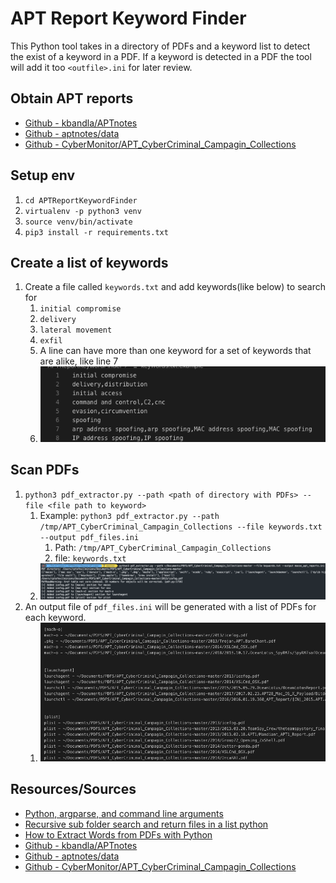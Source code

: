 # APT Report Keyword Finder

This Python tool takes in a directory of PDFs and a keyword list to detect the exist of a keyword in a PDF. If a keyword is detected in a PDF the tool will add it too `<outfile>.ini` for later review.

## Obtain APT reports
* [Github - kbandla/APTnotes](https://github.com/kbandla/APTnotes)
* [Github - aptnotes/data](https://github.com/aptnotes/data)
* [Github - CyberMonitor/APT_CyberCriminal_Campagin_Collections](https://github.com/CyberMonitor/APT_CyberCriminal_Campagin_Collections)

## Setup env
1. `cd APTReportKeywordFinder`
1. `virtualenv -p python3 venv`
1. `source venv/bin/activate`
1. `pip3 install -r requirements.txt`

## Create a list of keywords
1. Create a file called `keywords.txt` and add keywords(like below) to search for
    1. `initial compromise`
    1. `delivery`
    1. `lateral movement`
    1. `exfil`
    1. A line can have more than one keyword for a set of keywords that are alike, like line 7
    1. ![Keyword list](.img/keywords.png)

## Scan PDFs
1. `python3 pdf_extractor.py --path <path of directory with PDFs> --file <file path to keyword>`
    1. Example: `python3 pdf_extractor.py --path /tmp/APT_CyberCriminal_Campagin_Collections --file keywords.txt --output pdf_files.ini`
        1. Path: `/tmp/APT_CyberCriminal_Campagin_Collections`
        1. file: `keywords.txt`
    1. ![PDF extractor](.img/pdf_extractor.png)
1. An output file of `pdf_files.ini` will be generated with a list of PDFs for each keyword.
    1. ![PDF scan results](.img/pdf_scan_results.png)


## Resources/Sources
* [Python, argparse, and command line arguments](https://www.pyimagesearch.com/2018/03/12/python-argparse-command-line-arguments/)
* [Recursive sub folder search and return files in a list python](https://stackoverflow.com/questions/18394147/recursive-sub-folder-search-and-return-files-in-a-list-python)
* [How to Extract Words from PDFs with Python](https://medium.com/@rqaiserr/how-to-convert-pdfs-into-searchable-key-words-with-python-85aab86c544f)
* [Github - kbandla/APTnotes](https://github.com/kbandla/APTnotes)
* [Github - aptnotes/data](https://github.com/aptnotes/data)
* [Github - CyberMonitor/APT_CyberCriminal_Campagin_Collections](https://github.com/CyberMonitor/APT_CyberCriminal_Campagin_Collections)

